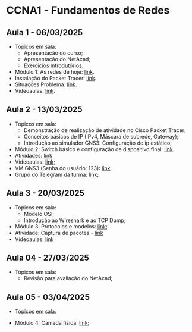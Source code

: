 # CCNA1 - Fundamentos de Redes

## Aula 1 - 06/03/2025
- Tópicos em sala:
    - Apresentação do curso;
    - Apresentação do NetAcad;
    - Exercícios Introdutórios.
- Módulo 1: As redes de hoje: [link](./Módulo%201/).
- Instalação do Packet Tracer: [link](https://www.netacad.com/launchid=ec0847b7-e6fc-4597-bc31-38ddd6b07a2f).
- Situações Problema: [link](./Módulo%201/Situações%20Problema.md).
- Videoaulas: [link](https://www.youtube.com/watch?v=Zs7OVnlwa7E&list=PLRV9PYNL3oWRl7vY4s5nopvIlxNACJvx1).

## Aula 2 - 13/03/2025
- Tópicos em sala:
    - Demonstração de realização de atividade no Cisco Packet Tracer;
    - Conceitos básicos de IP (IPv4, Máscara de subrede, Gateway);
    - Introdução ao simulador GNS3: Configuração de ip estático;
- Módulo 2: Switch básico e configuração de dispositivo final: [link](Módulo%202/).
- Atividades: [link](./Módulo%202/AtividadesGNS3/)
- Videoaulas: [link](https://www.youtube.com/watch?v=u3g0d2kVKvQ&list=PLRV9PYNL3oWRl7vY4s5nopvIlxNACJvx1&index=7);
- VM GNS3 (Senha do usuário: 123): [link](https://drive.google.com/file/d/16OI5NqUCNmMSlnI12LDonfLXo-093Xma/view?usp=drive_link);
- Grupo do Telegram da turma: [link](https://t.me/+iZ5ZdflvchpkNmJh);

## Aula 3 - 20/03/2025
- Tópicos em sala:
    - Modelo OSI;
    - Introdução ao Wireshark e ao TCP Dump;
- Módulo 3: Protocolos e modelos: [link](Módulo%203/);
- Atividade: Captura de pacotes - [link](./Módulo%203/Prática%20captura%20de%20pacotes.md)
- Videoaulas: [link](https://www.youtube.com/watch?v=iCMZ6896ilc&list=PLRV9PYNL3oWRl7vY4s5nopvIlxNACJvx1&index=10)

## Aula 04 - 27/03/2025
- Tópicos em sala:
    - Revisão para avaliação do NetAcad;

## Aula 05 - 03/04/2025
- Tópicos em sala:

- Módulo 4: Camada física: [link](Módulo%204/);